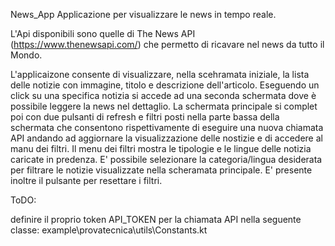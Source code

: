 News_App
Applicazione per visualizzare le news in tempo reale.

L'Api disponibili sono quelle di The News API (https://www.thenewsapi.com/) che permetto di ricavare nel news da tutto il Mondo.

L'applicaizone consente di visualizzare, nella scehramata iniziale, la lista delle notizie con immagine, titolo e descrizione dell'articolo.
Eseguendo un click su una specifica notizia si accede ad una seconda schermata dove è possibile leggere la news nel dettaglio.
La schermata principale si complet poi con due pulsanti di refresh e filtri posti nella parte bassa della schermata che consentono rispettivamente
di eseguire una nuova chiamata API andando ad aggiornare la visualizzazione delle nostizie e di accedere al manu dei filtri.
Il menu dei filtri mostra le tipologie e le lingue delle notizia caricate in predenza.
E' possibile selezionare la categoria/lingua desiderata per filtrare le notizie visualizzate nella scheramata principale.
E' presente inoltre il pulsante per resettare i filtri.

ToDO:

definire il proprio token API_TOKEN per la chiamata API nella seguente classe: example\provatecnica\utils\Constants.kt
